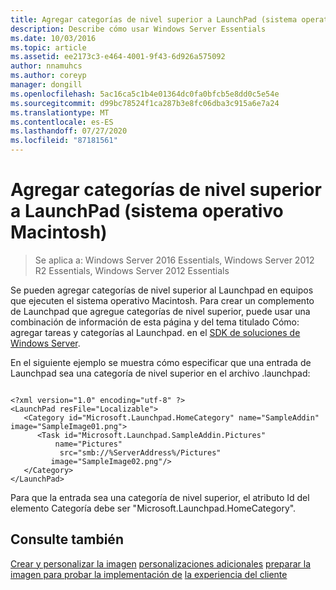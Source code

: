 ```yaml
---
title: Agregar categorías de nivel superior a LaunchPad (sistema operativo Macintosh)
description: Describe cómo usar Windows Server Essentials
ms.date: 10/03/2016
ms.topic: article
ms.assetid: ee2173c3-e464-4001-9f43-6d926a575092
author: nnamuhcs
ms.author: coreyp
manager: dongill
ms.openlocfilehash: 5ac16ca5c1b4e01364dc0fa0bfcb5e8dd0c5e54e
ms.sourcegitcommit: d99bc78524f1ca287b3e8fc06dba3c915a6e7a24
ms.translationtype: MT
ms.contentlocale: es-ES
ms.lasthandoff: 07/27/2020
ms.locfileid: "87181561"
---
```

# <a name="add-top-level-categories-to-the-launchpad-macintosh-operating-system"></a>Agregar categorías de nivel superior a LaunchPad (sistema operativo Macintosh)

>Se aplica a: Windows Server 2016 Essentials, Windows Server 2012 R2 Essentials, Windows Server 2012 Essentials

Se pueden agregar categorías de nivel superior al Launchpad en equipos que ejecuten el sistema operativo Macintosh. Para crear un complemento de Launchpad que agregue categorías de nivel superior, puede usar una combinación de información de esta página y del tema titulado Cómo: agregar tareas y categorías al Launchpad. en el [SDK de soluciones de Windows Server](https://go.microsoft.com/fwlink/?LinkID=248648).

 En el siguiente ejemplo se muestra cómo especificar que una entrada de Launchpad sea una categoría de nivel superior en el archivo .launchpad:

```

<?xml version="1.0" encoding="utf-8" ?>
<LaunchPad resFile="Localizable">
   <Category id="Microsoft.Launchpad.HomeCategory" name="SampleAddin"  image="SampleImage01.png">
      <Task id="Microsoft.Launchpad.SampleAddin.Pictures"
          name="Pictures"
           src="smb://%ServerAddress%/Pictures"
         image="SampleImage02.png"/>
   </Category>
</LaunchPad>
```

 Para que la entrada sea una categoría de nivel superior, el atributo Id del elemento Categoría debe ser "Microsoft.Launchpad.HomeCategory".

## <a name="see-also"></a>Consulte también
 [Crear y personalizar la imagen](Creating-and-Customizing-the-Image.md) [personalizaciones adicionales](Additional-Customizations.md) [preparar la imagen para probar la implementación de](Preparing-the-Image-for-Deployment.md) [la experiencia del cliente](Testing-the-Customer-Experience.md)